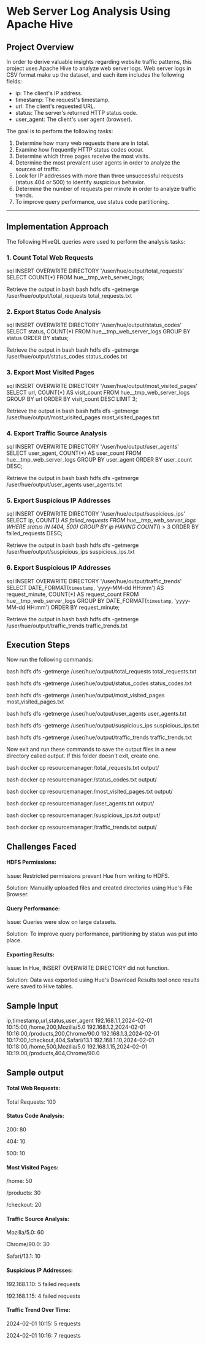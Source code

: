 # Web Server Log Analysis Using Apache Hive

## Project Overview
In order to derive valuable insights regarding website traffic patterns, this project uses Apache Hive to analyze web server logs. Web server logs in CSV format make up the dataset, and each item includes the following fields:
- ip: The client's IP address.
- timestamp: The request's timestamp.
- url: The client's requested URL.
- status: The server's returned HTTP status code.
- user_agent: The client's user agent (browser).

The goal is to perform the following tasks:
1. Determine how many web requests there are in total.
2. Examine how frequently HTTP status codes occur.
3. Determine which three pages receive the most visits.
4. Determine the most prevalent user agents in order to analyze the sources of traffic.
5. Look for IP addresses with more than three unsuccessful requests (status 404 or 500) to identify suspicious behavior.
6. Determine the number of requests per minute in order to analyze traffic trends.
7. To improve query performance, use status code partitioning.

---

## Implementation Approach
The following HiveQL queries were used to perform the analysis tasks:

### 1. Count Total Web Requests
sql
INSERT OVERWRITE DIRECTORY '/user/hue/output/total_requests'
SELECT COUNT(*) FROM hue__tmp_web_server_logs;

Retrieve the output in bash
bash
hdfs dfs -getmerge /user/hue/output/total_requests total_requests.txt


### 2. Export Status Code Analysis
sql
INSERT OVERWRITE DIRECTORY '/user/hue/output/status_codes'
SELECT status, COUNT(*) 
FROM hue__tmp_web_server_logs
GROUP BY status 
ORDER BY status;

Retrieve the output in bash
bash
hdfs dfs -getmerge /user/hue/output/status_codes status_codes.txt


### 3. Export Most Visited Pages
sql
INSERT OVERWRITE DIRECTORY '/user/hue/output/most_visited_pages'
SELECT url, COUNT(*) AS visit_count
FROM hue__tmp_web_server_logs
GROUP BY url
ORDER BY visit_count DESC
LIMIT 3;

Retrieve the output in bash
bash
hdfs dfs -getmerge /user/hue/output/most_visited_pages most_visited_pages.txt


### 4. Export Traffic Source Analysis
sql
INSERT OVERWRITE DIRECTORY '/user/hue/output/user_agents'
SELECT user_agent, COUNT(*) AS user_count
FROM hue__tmp_web_server_logs
GROUP BY user_agent
ORDER BY user_count DESC;

Retrieve the output in bash
bash
hdfs dfs -getmerge /user/hue/output/user_agents user_agents.txt


### 5. Export Suspicious IP Addresses
sql
INSERT OVERWRITE DIRECTORY '/user/hue/output/suspicious_ips'
SELECT ip, COUNT(*) AS failed_requests
FROM hue__tmp_web_server_logs
WHERE status IN (404, 500)
GROUP BY ip
HAVING COUNT(*) > 3
ORDER BY failed_requests DESC;

Retrieve the output in bash
bash
hdfs dfs -getmerge /user/hue/output/suspicious_ips suspicious_ips.txt


### 6. Export Suspicious IP Addresses
sql
INSERT OVERWRITE DIRECTORY '/user/hue/output/traffic_trends'
SELECT DATE_FORMAT(`timestamp`, 'yyyy-MM-dd HH:mm') AS request_minute, COUNT(*) AS request_count
FROM hue__tmp_web_server_logs
GROUP BY DATE_FORMAT(`timestamp`, 'yyyy-MM-dd HH:mm')
ORDER BY request_minute;

Retrieve the output in bash
bash
hdfs dfs -getmerge /user/hue/output/traffic_trends traffic_trends.txt


## Execution Steps
Now run the following commands:

bash
hdfs dfs -getmerge /user/hue/output/total_requests total_requests.txt


bash
hdfs dfs -getmerge /user/hue/output/status_codes status_codes.txt


bash
hdfs dfs -getmerge /user/hue/output/most_visited_pages most_visited_pages.txt


bash
hdfs dfs -getmerge /user/hue/output/user_agents user_agents.txt


bash
hdfs dfs -getmerge /user/hue/output/suspicious_ips suspicious_ips.txt

bash
hdfs dfs -getmerge /user/hue/output/traffic_trends traffic_trends.txt


Now exit and run these commands to save the output files in a new directory called output. If this folder doesn't exit, create one.

bash
docker cp resourcemanager:/total_requests.txt output/


bash
docker cp resourcemanager:/status_codes.txt output/


bash
docker cp resourcemanager:/most_visited_pages.txt output/


bash
docker cp resourcemanager:/user_agents.txt output/


bash
docker cp resourcemanager:/suspicious_ips.txt output/


bash
docker cp resourcemanager:/traffic_trends.txt output/


## Challenges Faced
#### HDFS Permissions:
Issue: Restricted permissions prevent Hue from writing to HDFS.

Solution: Manually uploaded files and created directories using Hue's File Browser.

#### Query Performance:
Issue: Queries were slow on large datasets.

Solution: To improve query performance, partitioning by status was put into place.

#### Exporting Results:
Issue: In Hue, INSERT OVERWRITE DIRECTORY did not function.

Solution: Data was exported using Hue's Download Results tool once results were saved to Hive tables.

## Sample Input
ip,timestamp,url,status,user_agent 192.168.1.1,2024-02-01 10:15:00,/home,200,Mozilla/5.0 192.168.1.2,2024-02-01 10:16:00,/products,200,Chrome/90.0 192.168.1.3,2024-02-01 10:17:00,/checkout,404,Safari/13.1 192.168.1.10,2024-02-01 10:18:00,/home,500,Mozilla/5.0 192.168.1.15,2024-02-01 10:19:00,/products,404,Chrome/90.0

## Sample output
#### Total Web Requests:

Total Requests: 100

#### Status Code Analysis:

200: 80

404: 10

500: 10

#### Most Visited Pages:

/home: 50

/products: 30

/checkout: 20

#### Traffic Source Analysis:

Mozilla/5.0: 60

Chrome/90.0: 30

Safari/13.1: 10

#### Suspicious IP Addresses:

192.168.1.10: 5 failed requests

192.168.1.15: 4 failed requests

#### Traffic Trend Over Time:

2024-02-01 10:15: 5 requests

2024-02-01 10:16: 7 requests
